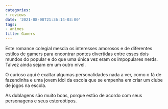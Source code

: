 ```yaml
---
categories:
- reviews
date: '2021-08-08T21:36:14-03:00'
tags:
- animes
title: Gamers
---
```


Este romance colegial mescla os interesses amorosos e de diferentes estilos de gamers para encontrar pontes divertidas entre esses dois mundos do popular e do que uma única vez eram os impopulares nerds. Talvez ainda sejam em um outro nível.

O curioso aqui é exaltar algumas personalidades nada a ver, como o fã de fazendinha e uma jovem idol da escola que se empenha em criar um clube de jogos na escola.

As dublagens são muito boas, porque estão de acordo com seus personagens e seus estereótipos.